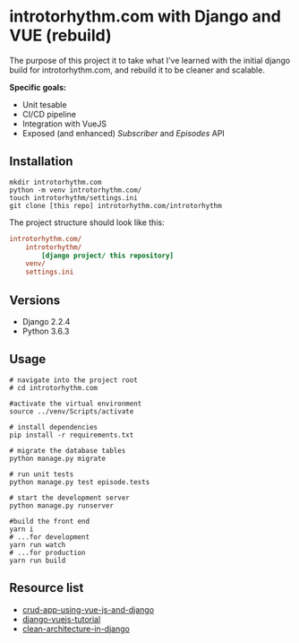 # introtorhythm.com with Django and VUE (rebuild)

The purpose of this project it to take what I've learned with the initial django build for introtorhythm.com, and rebuild it to be cleaner and scalable.

**Specific goals:**

* Unit tesable
* CI/CD pipeline
* Integration with VueJS
* Exposed (and enhanced) _Subscriber_ and _Episodes_ API

## Installation

```shell
mkdir introtorhythm.com
python -m venv introtorhythm.com/
touch introtorhythm/settings.ini
git clone [this repo] introtorhythm.com/introtorhythm
```

The project structure should look like this:

```ini
introtorhythm.com/
    introtorhythm/
        [django project/ this repository]
    venv/
    settings.ini
```

## Versions

* Django 2.2.4
* Python 3.6.3

## Usage

```shell
# navigate into the project root
# cd introtorhythm.com

#activate the virtual environment
source ../venv/Scripts/activate

# install dependencies
pip install -r requirements.txt

# migrate the database tables
python manage.py migrate

# run unit tests
python manage.py test episode.tests

# start the development server
python manage.py runserver

#build the front end
yarn i
# ...for development
yarn run watch
# ...for production
yarn run build
```

## Resource list

* [crud-app-using-vue-js-and-django](https://medium.com/quick-code/crud-app-using-vue-js-and-django-516edf4e4217)
* [django-vuejs-tutorial](https://github.com/michaelbukachi/django-vuejs-tutorial/wiki/Django-Vue.js-Integration-Tutorial)
* [clean-architecture-in-django](https://engineering.21buttons.com/clean-architecture-in-django-d326a4ab86a9)
